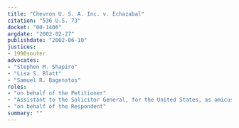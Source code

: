 ```yaml
---
title: "Chevron U. S. A. Inc. v. Echazabal"
citation: "536 U.S. 73"
docket: "00-1406"
argdate: "2002-02-27"
publishdate: "2002-06-10"
justices:
- 1990souter
advocates:
- "Stephen M. Shapiro"
- "Lisa S. Blatt"
- "Samuel R. Bagenstos"
roles:
- "on behalf of the Petitioner"
- "Assistant to the Solicitor General, for the United States, as amicus curiae, supporting the Petitioner"
- "on behalf of the Respondent"
summary: ""
---
```


